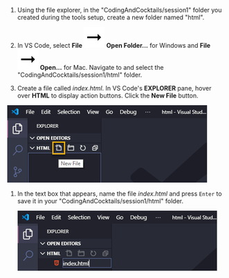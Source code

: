 1. Using the file explorer, in the "CodingAndCocktails/session1" folder you created during the tools setup, create a new folder named "html".

1. In VS Code, select **File** ![](../images/arrow-right.svg) **Open Folder...** for Windows and **File** ![](../images/arrow-right.svg) **Open...** for Mac. Navigate to and select the "CodingAndCocktails/session1/html" folder.

1. Create a file called _index.html_. In VS Code's **EXPLORER** pane, hover over **HTML** to display action buttons. Click the **New File** button.

  ![](images/vs-code-new-file.png)

1. In the text box that appears, name the file _index.html_ and press `Enter` to save it in your "CodingAndCocktails/session1/html" folder.

   ![](images/vs-code-name-file.png)